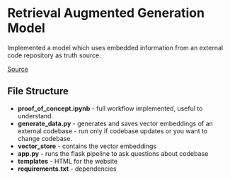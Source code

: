 # Retrieval Augmented Generation Model

Implemented a model which uses embedded information from an external code repository as truth source.

[Source](https://python.langchain.com/v0.1/docs/use_cases/code_understanding/)

## File Structure
- **proof_of_concept.ipynb** - full workflow implemented, useful to understand.
- **generate_data.py** - generates and saves vector embeddings of an external codebase - run only if codebase updates or you want to change codebase.
- **vector_store** - contains the vector embeddings
- **app.py** - runs the flask pipeline to ask questions about codebase
- **templates** - HTML for the website
- **requirements.txt** - dependencies
